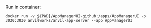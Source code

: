 

Run in container:

```
docker run -v ${PWD}/AppManagerUI-github:/apps/AppManagerUI -p 3030:3030 anvilworks/anvil-app-server --app AppManagerUI
```
